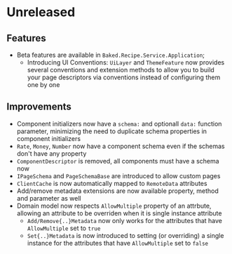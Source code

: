 # Unreleased

## Features

- Beta features are available in `Baked.Recipe.Service.Application`;
  - Introducing UI Conventions: `UiLayer` and `ThemeFeature` now provides
    several conventions and extension methods to allow you to build your page
    descriptors via conventions instead of configuring them one by one

## Improvements

- Component initializers now have a `schema:` and optionall `data:` function
  parameter, minimizing the need to duplicate schema properties in component
  initializers
- `Rate`, `Money`, `Number` now have a component schema even if the schemas
  don't have any property
- `ComponentDescriptor` is removed, all components must have a schema now
- `IPageSchema` and `PageSchemaBase` are introduced to allow custom pages
- `ClientCache` is now automatically mapped to `RemoteData` attributes
- Add/remove metadata extensions are now available property, method and
  parameter as well
- Domain model now respects `AllowMultiple` property of an attrbute, allowing an
  attribute to be overriden when it is single instance attribute
  - `Add/Remove{..}Metadata` now only works for the attributes that have
    `AllowMultiple` set to `true`
  - `Set{..}Metadata` is now introduced to setting (or overriding) a single
    instance for the attributes that have `AllowMultiple` set to `false`
